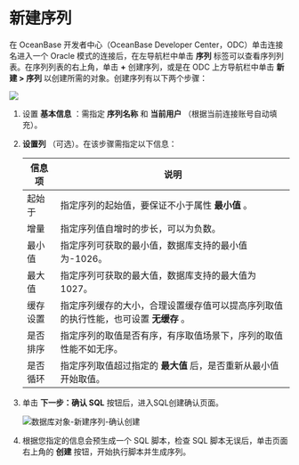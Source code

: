 新建序列 
=========================

在 OceanBase 开发者中心（OceanBase Developer Center，ODC）单击连接名进入一个 Oracle 模式的连接后，在左导航栏中单击 **序列** 标签可以查看序列列表。在序列列表的右上角，单击 **+** 创建序列，或是在 ODC 上方导航栏中单击 **新建 \> 序列** 以创建所需的对象。创建序列有以下两个步骤：

![](https://help-static-aliyun-doc.aliyuncs.com/assets/img/zh-CN/4729171361/p138331.png)

1. 设置 **基本信息** ：需指定 **序列名称** 和 **当前用户** （根据当前连接账号自动填充）。

   

2. **设置列** （可选）。在该步骤需指定以下信息：

   

   | 信息项  |                      说明                       |
   |------|-----------------------------------------------|
   | 起始于  | 指定序列的起始值，要保证不小于属性 **最小值** 。                   |
   | 增量   | 指定序列值自增时的步长，可以为负数。                            |
   | 最小值  | 指定序列可获取的最小值，数据库支持的最小值为-1026。                  |
   | 最大值  | 指定序列可获取的最大值，数据库支持的最大值为 1027。                  |
   | 缓存设置 | 指定序列缓存的大小，合理设置缓存值可以提高序列取值的执行性能，也可设置 **无缓存** 。 |
   | 是否排序 | 指定序列的取值是否有序，有序取值场景下，序列的取值性能不如无序。              |
   | 是否循环 | 指定序列取值超过指定的 **最大值** 后，是否重新从最小值开始取值。           |

   

3. 单击 **下一步：确认 SQL** 按钮后，进入SQL创建确认页面。

   ![数据库对象-新建序列-确认创建](https://help-static-aliyun-doc.aliyuncs.com/assets/img/zh-CN/4729171361/p326072.png)
   

4. 根据您指定的信息会预生成一个 SQL 脚本，检查 SQL 脚本无误后，单击页面右上角的 **创建** 按钮，开始执行脚本并生成序列。

   



